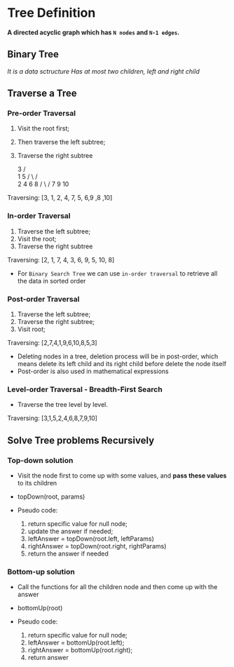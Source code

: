 # Tree Definition
__A directed acyclic graph which has `N nodes` and `N-1 edges`.__

## Binary Tree
_It is a data sctructure_
_Has at most two children, left and right child_

## Traverse a Tree

### Pre-order Traversal
  1. Visit the root first;
  2. Then traverse the left subtree;
  3. Traverse the right subtree

        3
      /    \
    1       5
   / \    /   \
  2   4  6     8
     /    \   /
    7      9 10

Traversing: [3, 1, 2, 4, 7, 5, 6,9 ,8 ,10]

### In-order Traversal
 1. Traverse the left subtree;
 2. Visit the root;
 3. Traverse the right subtree

Traversing: [2, 1, 7, 4, 3, 6, 9, 5, 10, 8]

* For `Binary Search Tree` we can use `in-order traversal` to retrieve all the data in sorted order

### Post-order Traversal
  1. Traverse the left subtree;
  2. Traverse the right subtree;
  3. Visit root;

Traversing: [2,7,4,1,9,6,10,8,5,3]

* Deleting nodes in a tree, deletion process will be in post-order, which means delete its left child and its right child before delete the node itself
* Post-order is also used in mathematical expressions

### Level-order Traversal - Breadth-First Search
  * Traverse the tree level by level.

Traversing: [3,1,5,2,4,6,8,7,9,10]

## Solve Tree problems Recursively

### Top-down solution
  * Visit the node first to come up with some values, and __pass these values__ to its children
  * topDown(root, params)

  * Pseudo code:
    1. return specific value for null node;
    2. update the answer if needed;
    3. leftAnswer = topDown(root.left, leftParams)
    4. rightAnswer = topDown(root.right, rightParams)
    5. return the answer if needed

### Bottom-up solution
  * Call the functions for all the children node and then come up with the answer
  * bottomUp(root)

  * Pseudo code:
    1. return specific value for null node;
    2. leftAnswer = bottomUp(root.left);
    3. rightAnswer = bottomUp(root.right);
    4. return answer
